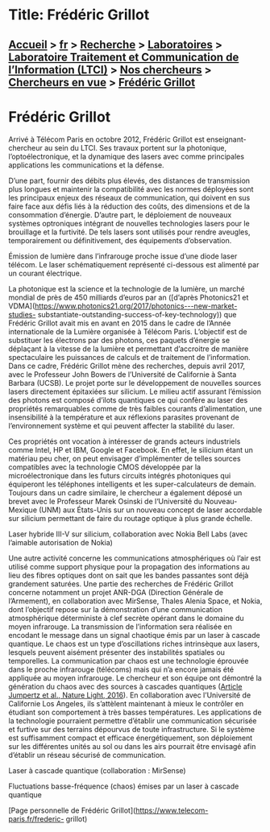 # Title: Frédéric Grillot

## [Accueil](https://www.telecom-paris.fr "https://www.telecom-paris.fr") > [fr](https://www.telecom-paris.fr/fr "fr") > [Recherche](https://www.telecom-paris.fr/fr/recherche "Recherche") > [Laboratoires](https://www.telecom-paris.fr/fr/recherche/labos "Laboratoires") > [Laboratoire Traitement et Communication de l’Information (LTCI)](https://www.telecom-paris.fr/fr/recherche/labos/traitement-information-ltci "Laboratoire Traitement et Communication de l’Information \(LTCI\)") > [Nos chercheurs](https://www.telecom-paris.fr/fr/recherche/labos/traitement-information-ltci/nos-chercheurs "Nos chercheurs") > [Chercheurs en vue](https://www.telecom-paris.fr/fr/recherche/labos/traitement-information-ltci/nos-chercheurs/chercheurs-en-vue "Chercheurs en vue") > [Frédéric Grillot](https://www.telecom-paris.fr/fr/recherche/labos/traitement-information-ltci/nos-chercheurs/chercheurs-en-vue/frederic-grillot)

[](https://www.telecom-paris.fr/fr/accueil)

# Frédéric Grillot

Arrivé à Télécom Paris en octobre 2012, Frédéric Grillot est enseignant-
chercheur au sein du LTCI. Ses travaux portent sur la photonique,
l’optoélectronique, et la dynamique des lasers avec comme principales
applications les communications et la défense.

D’une part, fournir des débits plus élevés, des distances de transmission plus
longues et maintenir la compatibilité avec les normes déployées sont les
principaux enjeux des réseaux de communication, qui doivent en sus faire face
aux défis liés à la réduction des coûts, des dimensions et de la consommation
d’énergie. D’autre part, le déploiement de nouveaux systèmes optroniques
intégrant de nouvelles technologies lasers pour le brouillage et la furtivité.
De tels lasers sont utilisés pour rendre aveugles, temporairement ou
définitivement, des équipements d’observation.

Émission de lumière dans l’infrarouge proche issue d’une diode laser télécom.
Le laser schématiquement représenté ci-dessous est alimenté par un courant
électrique.

La photonique est la science et la technologie de la lumière, un marché
mondial de près de 450 milliards d’euros par an ([d’après Photonics21 et
VDMA](https://www.photonics21.org/2017/photonics---new-market-studies-
substantiate-outstanding-success-of-key-technology)) que Frédéric Grillot
avait mis en avant en 2015 dans le cadre de l’Année internationale de la
Lumière organisée à Télécom Paris. L’objectif est de substituer les électrons
par des photons, ces paquets d’énergie se déplaçant à la vitesse de la lumière
et permettant d’accroitre de manière spectaculaire les puissances de calculs
et de traitement de l’information. Dans ce cadre, Frédéric Grillot mène des
recherches, depuis avril 2017, avec le Professeur John Bowers de l’Université
de Californie à Santa Barbara (UCSB). Le projet porte sur le développement de
nouvelles sources lasers directement épitaxiées sur silicium. Le milieu actif
assurant l’émission des photons est composé d’ilots quantiques ce qui confère
au laser des propriétés remarquables comme de très faibles courants
d’alimentation, une insensibilité à la température et aux réflexions parasites
provenant de l’environnement système et qui peuvent affecter la stabilité du
laser.

Ces propriétés ont vocation à intéresser de grands acteurs industriels comme
Intel, HP et IBM, Google et Facebook. En effet, le silicium étant un matériau
peu cher, on peut envisager d’implémenter de telles sources compatibles avec
la technologie CMOS développée par la microélectronique dans les futurs
circuits intégrés photoniques qui équiperont les téléphones intelligents et
les super-calculateurs de demain. Toujours dans un cadre similaire, le
chercheur a également déposé un brevet avec le Professeur Marek Osinski de
l‘Université du Nouveau-Mexique (UNM) aux États-Unis sur un nouveau concept de
laser accordable sur silicium permettant de faire du routage optique à plus
grande échelle.

Laser hybride III-V sur silicium, collaboration avec Nokia Bell Labs (avec
l’aimable autorisation de Nokia)

Une autre activité concerne les communications atmosphériques où l’air est
utilisé comme support physique pour la propagation des informations au lieu
des fibres optiques dont on sait que les bandes passantes sont déjà grandement
saturées. Une partie des recherches de Frédéric Grillot concerne notamment un
projet ANR-DGA (Direction Générale de l’Armement), en collaboration avec
MirSense, Thales Alenia Space, et Nokia, dont l’objectif repose sur la
démonstration d’une communication atmosphérique déterministe à clef secrète
opérant dans le domaine du moyen infrarouge. La transmission de l’information
sera réalisée en encodant le message dans un signal chaotique émis par un
laser à cascade quantique. Le chaos est un type d’oscillations riches
intrinsèque aux lasers, lesquels peuvent aisément présenter des instabilités
spatiales ou temporelles. La communication par chaos est une technologie
éprouvée dans le proche infrarouge (télécoms) mais qui n’a encore jamais été
appliquée au moyen infrarouge. Le chercheur et son équipe ont démontré la
génération du chaos avec des sources à cascades quantiques ([Article Jumpertz
et al., Nature Light, 2016](https://www.nature.com/articles/lsa201688)). En
collaboration avec l’Université de Californie Los Angeles, ils s’attèlent
maintenant à mieux le contrôler en étudiant son comportement à très basses
températures. Les applications de la technologie pourraient permettre
d’établir une communication sécurisée et furtive sur des terrains dépourvus de
toute infrastructure. Si le système est suffisamment compact et efficace
énergétiquement, son déploiement sur les différentes unités au sol ou dans les
airs pourrait être envisagé afin d’établir un réseau sécurisé de
communication.

Laser à cascade quantique (collaboration : MirSense)

Fluctuations basse-fréquence (chaos) émises par un laser à cascade quantique

[Page personnelle de Frédéric Grillot](https://www.telecom-paris.fr/frederic-
grillot)

